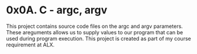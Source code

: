 # 0x0A. C - argc, argv
This project contains source code files on the argc and argv parameters. These areguments allows us to supply values to our program that can be used during program execution. This project is created as part of my course requirement at ALX.
